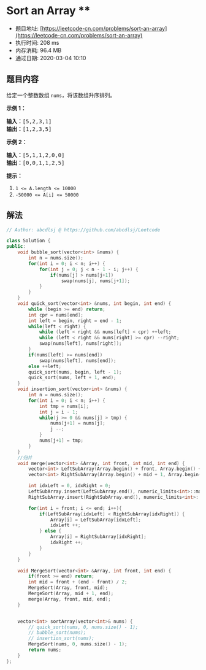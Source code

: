 # Sort an Array **
- 题目地址: [https://leetcode-cn.com/problems/sort-an-array](https://leetcode-cn.com/problems/sort-an-array)
- 执行时间: 208 ms
- 内存消耗: 96.4 MB
- 通过日期: 2020-03-04 10:10

## 题目内容
<p>给定一个整数数组 <code>nums</code>，将该数组升序排列。</p>



<ol>
</ol>

<p><strong>示例 1：</strong></p>

<pre>
<strong>输入：</strong>[5,2,3,1]
<strong>输出：</strong>[1,2,3,5]
</pre>

<p><strong>示例 2：</strong></p>

<pre>
<strong>输入：</strong>[5,1,1,2,0,0]
<strong>输出：</strong>[0,0,1,1,2,5]
</pre>



<p><strong>提示：</strong></p>

<ol>
	<li><code>1 <= A.length <= 10000</code></li>
	<li><code>-50000 <= A[i] <= 50000</code></li>
</ol>


## 解法
```cpp
// Author: abcdlsj @ https://github.com/abcdlsj/Leetcode

class Solution {
public:
    void bubble_sort(vector<int> &nums) {
        int n = nums.size();
        for(int i = 0; i < n; i++) {
            for(int j = 0; j < n - 1 - i; j++) {
                if(nums[j] > nums[j+1])
                    swap(nums[j], nums[j+1]);
            }
        }
    }
    void quick_sort(vector<int> &nums, int begin, int end) {
        while (begin >= end) return;
        int cpr = nums[end];
        int left = begin, right = end - 1;
        while(left < right) {
            while (left < right && nums[left] < cpr) ++left;
            while (left < right && nums[right] >= cpr) --right;
            swap(nums[left], nums[right]);
        }
        if(nums[left] >= nums[end])
            swap(nums[left], nums[end]);
        else ++left;
        quick_sort(nums, begin, left - 1);
        quick_sort(nums, left + 1, end);
    }
    void insertion_sort(vector<int> &nums) {
        int n = nums.size();
        for(int i = 0; i < n; i++) {
            int tmp = nums[i];
            int j = i - 1;
            while(j >= 0 && nums[j] > tmp) {
                nums[j+1] = nums[j];
                j --;
            }
            nums[j+1] = tmp;
        }
    }
    //归并
    void merge(vector<int> &Array, int front, int mid, int end) {
        vector<int> LeftSubArray(Array.begin() + front, Array.begin() + mid + 1);
        vector<int> RightSubArray(Array.begin() + mid + 1, Array.begin() + end + 1);

        int idxLeft = 0, idxRight = 0;
        LeftSubArray.insert(LeftSubArray.end(), numeric_limits<int>::max());
        RightSubArray.insert(RightSubArray.end(), numeric_limits<int>::max());

        for(int i = front; i <= end; i++){
            if(LeftSubArray[idxLeft] < RightSubArray[idxRight]) {
                Array[i] = LeftSubArray[idxLeft];
                idxLeft ++; 
            } else {
                Array[i] = RightSubArray[idxRight];
                idxRight ++;
            }
        }
    }

    void MergeSort(vector<int> &Array, int front, int end) {
        if(front >= end) return;
        int mid = front + (end - front) / 2;
        MergeSort(Array, front, mid);
        MergeSort(Array, mid + 1, end);
        merge(Array, front, mid, end); 
    }


    vector<int> sortArray(vector<int>& nums) {
        // quick_sort(nums, 0, nums.size() - 1);
        // bubble_sort(nums);
        // insertion_sort(nums);
        MergeSort(nums, 0, nums.size() - 1);
        return nums;
    }
};

```